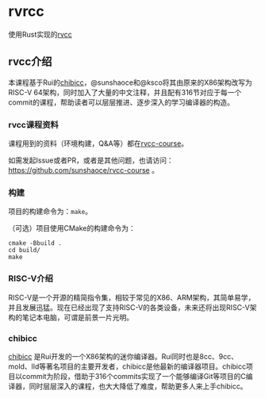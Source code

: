 # rvrcc

使用Rust实现的[rvcc](https://github.com/sunshaoce/rvcc)

## rvcc介绍

本课程基于Rui的[chibicc](https://github.com/rui314/chibicc)，@sunshaoce和@ksco将其由原来的X86架构改写为RISC-V 64架构，同时加入了大量的中文注释，并且配有316节对应于每一个commit的课程，帮助读者可以层层推进、逐步深入的学习编译器的构造。

### rvcc课程资料

课程用到的资料（环境构建，Q&A等）都在[rvcc-course](https://github.com/sunshaoce/rvcc-course)。

如需发起Issue或者PR，或者是其他问题，也请访问：https://github.com/sunshaoce/rvcc-course 。

### 构建
项目的构建命令为：`make`。

（可选）项目使用CMake的构建命令为：
```shell
cmake -Bbuild .
cd build/
make
```

### RISC-V介绍
RISC-V是一个开源的精简指令集，相较于常见的X86、ARM架构，其简单易学，并且发展迅猛。现在已经出现了支持RISC-V的各类设备，未来还将出现RISC-V架构的笔记本电脑，可谓是前景一片光明。

### chibicc

[chibicc](https://github.com/rui314/chibicc) 是Rui开发的一个X86架构的迷你编译器。Rui同时也是8cc、9cc、mold、lld等著名项目的主要开发者，chibicc是他最新的编译器项目。chibicc项目以commit为阶段，借助于316个commits实现了一个能够编译Git等项目的C编译器，同时层层深入的课程，也大大降低了难度，帮助更多人来上手chibicc。